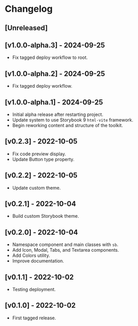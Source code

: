 # Changelog

## [Unreleased]

## [v1.0.0-alpha.3] - 2024-09-25

- Fix tagged deploy workflow to root.

## [v1.0.0-alpha.2] - 2024-09-25

- Fix tagged deploy workflow.

## [v1.0.0-alpha.1] - 2024-09-25

- Initial alpha release after restarting project.
- Update system to use Storybook 9 `html-vite` framework.
- Begin reworking content and structure of the toolkit.

## [v0.2.3] - 2022-10-05

- Fix code preview display.
- Update Button type property.

## [v0.2.2] - 2022-10-05

- Update custom theme.

## [v0.2.1] - 2022-10-04

- Build custom Storybook theme.

## [v0.2.0] - 2022-10-04

- Namespace component and main classes with `sb`.
- Add Icon, Modal, Tabs, and Textarea components.
- Add Colors utility.
- Improve documentation.

## [v0.1.1] - 2022-10-02

- Testing deployment.

## [v0.1.0] - 2022-10-02

- First tagged release.
